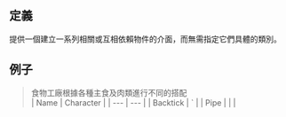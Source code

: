 ## 定義

提供一個建立一系列相關或互相依賴物件的介面，而無需指定它們具體的類別。

## 例子   

> 食物工廠根據各種主食及肉類進行不同的搭配  
> | Name     | Character |
| ---      | ---       |
| Backtick | `         |
| Pipe     | \|        |

